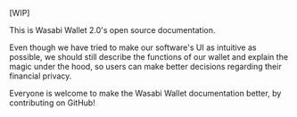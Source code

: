[WIP]

This is Wasabi Wallet 2.0's open source documentation. 

Even though we have tried to make our software's UI as intuitive as possible, we should still describe the functions of our wallet and explain the magic under the hood, so users can make better decisions regarding their financial privacy.

Everyone is welcome to make the Wasabi Wallet documentation better, by contributing on GitHub!